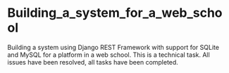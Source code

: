 # Building_a_system_for_a_web_school
 Building a system using Django REST Framework with support for SQLite and MySQL for a platform in a web school. This is a technical task. All issues have been resolved, all tasks have been completed.
